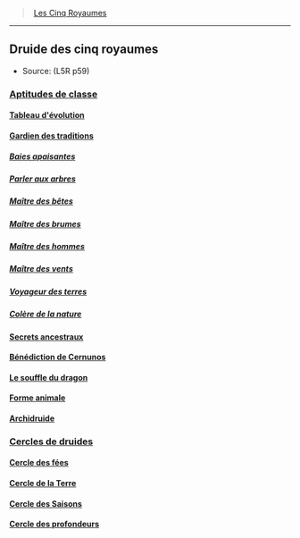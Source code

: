 ﻿---
!Items
Name: Druide des cinq royaumes
Source: (L5R p59)
Id: l5r_druid_hd.md#druide-des-cinq-royaumes
RootId: l5r_druid_hd.md
ParentLink: l5r_index_hd.md
ParentName: Les Cinq Royaumes
NameLevel: 2
Attributes: {}
AttributesDictionary: >+
  {}

---
>  [Les Cinq Royaumes](hd_l5r_index.md)

---


## Druide des cinq royaumes

- Source: (L5R p59)



### [Aptitudes de classe](hd_l5r_druid_aptitudes_de_classe.md)



#### [Tableau d'évolution](hd_l5r_druid_tableau_devolution.md)



#### [Gardien des traditions](hd_l5r_druid_gardien_des_traditions.md)



##### [Baies apaisantes](hd_l5r_druid_baies_apaisantes.md)



##### [Parler aux arbres](hd_l5r_druid_parler_aux_arbres.md)



##### [Maître des bêtes](hd_l5r_druid_maitre_des_betes.md)



##### [Maître des brumes](hd_l5r_druid_maitre_des_brumes.md)



##### [Maître des hommes](hd_l5r_druid_maitre_des_hommes.md)



##### [Maître des vents](hd_l5r_druid_maitre_des_vents.md)



##### [Voyageur des terres](hd_l5r_druid_voyageur_des_terres.md)



##### [Colère de la nature](hd_l5r_druid_colere_de_la_nature.md)



#### [Secrets ancestraux](hd_l5r_druid_secrets_ancestraux.md)



#### [Bénédiction de Cernunos](hd_l5r_druid_benediction_de_cernunos.md)



#### [Le souffle du dragon](hd_l5r_druid_le_souffle_du_dragon.md)



#### [Forme animale](hd_l5r_druid_forme_animale.md)



#### [Archidruide](hd_l5r_druid_archidruide.md)



### [Cercles de druides](hd_l5r_druid_cercles_de_druides.md)



#### [Cercle des fées](hd_l5r_druid_cercle_des_fees.md)



#### [Cercle de la Terre](hd_l5r_druid_cercle_de_la_terre.md)



#### [Cercle des Saisons](hd_l5r_druid_cercle_des_saisons.md)



#### [Cercle des profondeurs](hd_l5r_druid_cercle_des_profondeurs.md)

